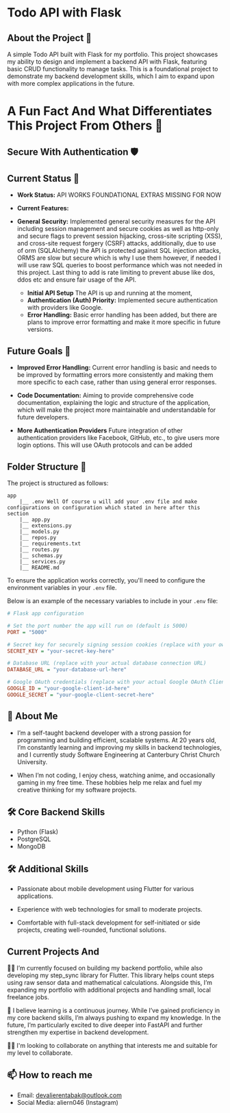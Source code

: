 # Todo API with Flask

## About the Project 📂
A simple Todo API built with Flask for my portfolio. This project showcases my ability to design and implement a backend API with Flask, 
featuring basic CRUD functionality to manage tasks. This is a foundational project to demonstrate my backend development skills, which I aim to expand upon with more complex applications in the future.

# A Fun Fact And What Differentiates This Project From Others 🤣
## Secure With Authentication 🛡️

## Current Status 🔄
- **Work Status:** API WORKS FOUNDATIONAL EXTRAS MISSING FOR NOW
- **Current Features:**
- **General Security:** Implemented general security measures for the API including session management and secure cookies as well as http-only and secure flags to prevent session hijacking, cross-site scripting (XSS), and cross-site request forgery (CSRF) attacks, additionally, due to use of orm (SQLAlchemy) the API is protected against SQL injection attacks, ORMS are slow but secure which is why I use them however, if needed I will use raw SQL queries to boost performance which was not needed in this project. Last thing to add is rate limiting to prevent abuse like dos, ddos etc and ensure fair usage of the API.

  - **Initial API Setup** The API is up and running at the moment, 
  - **Authentication (Auth) Priority:** Implemented secure authentication with providers like Google.
  - **Error Handling:** Basic error handling has been added, but there are plans to improve error formatting and make it more specific in future versions.


## Future Goals 🔮
- **Improved Error Handling:** Current error handling is basic and needs to be improved by formatting errors more consistently and making them more specific to each case, rather than using general error responses.
- **Code Documentation:** Aiming to provide comprehensive code documentation, explaining the logic and structure of the application, which will make the project more maintainable and understandable for future developers.

- **More Authentication Providers** Future integration of other authentication providers like Facebook, GitHub, etc., to give users more login options. This will use OAuth protocols and can be added


## Folder Structure 📁

The project is structured as follows:

```
app
    |__ .env Well Of course u will add your .env file and make configurations on configuration which stated in here after this section
    |__ app.py
    |__ extensions.py
    |__ models.py
    |__ repos.py
    |__ requirements.txt
    |__ routes.py
    |__ schemas.py
    |__ services.py
    |__ README.md
```    

To ensure the application works correctly, you'll need to configure the environment variables in your `.env` file. 

Below is an example of the necessary variables to include in your `.env` file:

```ini
# Flask app configuration

# Set the port number the app will run on (default is 5000)
PORT = "5000"

# Secret key for securely signing session cookies (replace with your own secret key)
SECRET_KEY = "your-secret-key-here"

# Database URL (replace with your actual database connection URL)
DATABASE_URL = "your-database-url-here"

# Google OAuth credentials (replace with your actual Google OAuth Client ID and Secret)
GOOGLE_ID = "your-google-client-id-here"
GOOGLE_SECRET = "your-google-client-secret-here"

```

## 🚀 About Me
 * I’m a self-taught backend developer with a strong passion for programming and building efficient, scalable systems. At 20 years old, I’m constantly learning and improving my skills in backend technologies, and I currently study Software Engineering  at Canterbury Christ Church University.

* When I’m not coding, I enjoy chess, watching anime, and occasionally gaming in my free time. These hobbies help me relax and fuel my creative thinking for my software projects.



## 🛠 Core Backend Skills
* Python (Flask)
* PostgreSQL
* MongoDB
## 🛠 Additional Skills

* Passionate about mobile development using Flutter for various applications.

* Experience with web technologies for small to moderate projects.

* Comfortable with full-stack development for self-initiated or side projects, creating well-rounded, functional solutions.


## Current Projects And 
👩‍💻 I’m currently focused on building my backend portfolio, while also developing my step_sync library for Flutter. This library helps count steps using raw sensor data and mathematical calculations. Alongside this, I’m expanding my portfolio with additional projects and handling small, local freelance jobs.

🧠 I believe learning is a continuous journey. While I’ve gained proficiency in my core backend skills, I’m always pushing to expand my knowledge. In the future, I’m particularly excited to dive deeper into FastAPI and further strengthen my expertise in backend development.  

👯‍♀️ I'm looking to collaborate on anything that interests me and suitable for my level to collaborate. 

## 📫 How to reach me
* Email: devalierentabak@outlook.com
* Social Media: aliern046 (Instagram)
